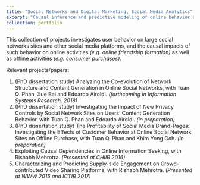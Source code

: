 ```yaml
---
title: "Social Networks and Digital Marketing, Social Media Analytics"
excerpt: "Causal inference and predictive modeling of online behavior on networked platforms<br/><img src='/images/social_media_roi.png'><br/><sup><sub>(Image Source: https://www.brandwatch.com/blog/10-ways-to-prove-the-value-roi-of-social-media-monitoring/)</sub></sup>"
collection: portfolio
---
```


This collection of projects investigates user behavior on large social networks sites and other social media platforms, and the causal impacts of such behavior on online activities *(e.g. online friendship formation)* as well as offline activities *(e.g. consumer purchases)*.

Relevant projects/papers:

1. (PhD dissertation study) Analyzing the Co-evolution of Network Structure and Content Generation in Online Social Networks, with Tuan Q. Phan, Xue Bai and Edoardo Airoldi. *(forthcoming in Information Systems Research, 2018)*
2. (PhD dissertation study) Investigating the Impact of New Privacy Controls by Social Network Sites on Users’ Content Generation Behavior. with Tuan Q. Phan and Edoardo Airoldi. *(in preparation)*
3. (PhD dissertation study) The Profitability of Social Media Brand-Pages: Investigating the Effects of Customer Behavior at Online Social Network Sites on Offline Purchase, with Tuan Q. Phan and Khim Yong Goh. *(in preparation)*
4. Exploiting Causal Dependencies in Online Information Seeking, with Rishabh Mehrotra. *(Presented at CHIIR 2016)*
5. Characterizing and Predicting Supply-side Engagement on Crowd-contributed Video Sharing Platforms, with Rishabh Mehrotra. *(Presented at WWW 2015 and ICTIR 2017)*


